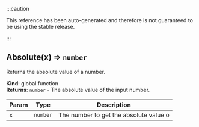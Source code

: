 
:::caution

This reference has been auto-generated and therefore is not guaranteed to be using the stable release.

:::

<a name="Absolute"></a>

## Absolute(x) ⇒ <code>number</code>
Returns the absolute value of a number.

**Kind**: global function  
**Returns**: <code>number</code> - The absolute value of the input number.  

| Param | Type | Description |
| --- | --- | --- |
| x | <code>number</code> | The number to get the absolute value o |

